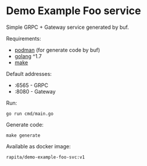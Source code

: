 # Demo Example Foo service

Simple GRPC + Gateway service generated by buf.

Requirements:
* [podman](https://podman.io/) (for generate code by buf)
* [golang](https://go.dev/) ^1.7
* [make](https://www.gnu.org/software/make/)

Default addresses:
* :6565 - GRPC
* :8080 - Gateway

Run:
```shell
go run cmd/main.go
```

Generate code:
```shell
make generate
```

Available as docker image:
```shell
rapita/demo-example-foo-svc:v1
```